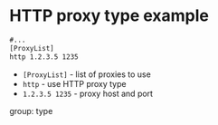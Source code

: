 # HTTP proxy type example

```txt
#...
[ProxyList]
http 1.2.3.5 1235

```

- `[ProxyList]` - list of proxies to use
- `http` - use HTTP proxy type
- `1.2.3.5 1235` - proxy host and port

group: type


